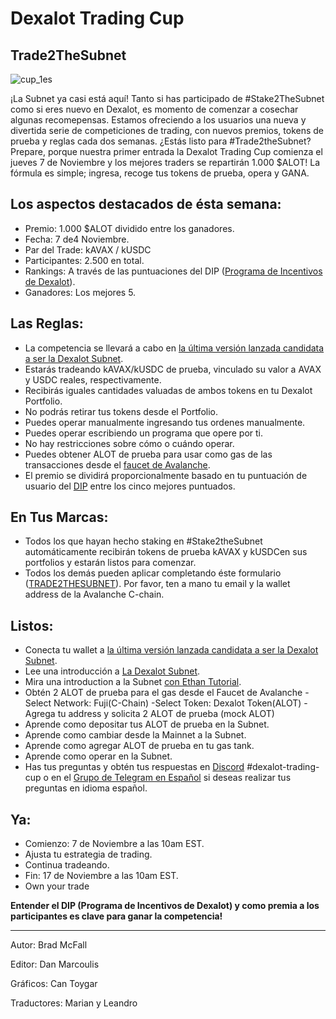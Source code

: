 # Dexalot Trading Cup

## Trade2TheSubnet

![cup_1es](/images/cup/cup_1es.png)

¡La Subnet ya casi está aquí! Tanto si has participado de #Stake2TheSubnet como si eres nuevo en Dexalot, es momento de comenzar a cosechar algunas recomepensas. Estamos ofreciendo a los usuarios una nueva y divertida serie de competiciones de trading, con nuevos premios, tokens de prueba y reglas cada dos semanas. ¿Estás listo para #Trade2theSubnet? Prepare, porque nuestra primer entrada la Dexalot Trading Cup comienza el jueves 7 de Noviembre y los mejores traders se repartirán 1.000 $ALOT! La fórmula es simple; ingresa, recoge tus tokens de prueba, opera y GANA.

## Los aspectos destacados de ésta semana:

* Premio: 1.000 $ALOT dividido entre los ganadores.
* Fecha: 7 de4 Noviembre.
* Par del Trade: kAVAX / kUSDC
* Participantes: 2.500 en total.
* Rankings: A través de las puntuaciones del DIP ([Programa de Incentivos de Dexalot](https://medium.com/dexalot/el-programa-de-incentivos-de-dexalot-e238774f1c61)).
* Ganadores: Los mejores 5.
## Las Reglas:

* La competencia se llevará a cabo en [la última versión lanzada candidata a ser la Dexalot Subnet](https://app.dexalot-test.com/trade).
* Estarás tradeando kAVAX/kUSDC de prueba, vinculado su valor a AVAX y USDC reales, respectivamente.
* Recibirás iguales cantidades valuadas de ambos tokens en tu Dexalot Portfolio.
* No podrás retirar tus tokens desde el Portfolio.
* Puedes operar manualmente ingresando tus ordenes manualmente.
* Puedes operar escribiendo un programa que opere por ti.
* No hay restricciones sobre cómo o cuándo operar.
* Puedes obtener ALOT de prueba para usar como gas de las transacciones desde el [faucet de Avalanche](https://faucet.avax.network/).
* El premio se dividirá proporcionalmente basado en tu puntuación de usuario del [DIP](https://medium.com/dexalot/el-programa-de-incentivos-de-dexalot-e238774f1c61) entre los cinco mejores puntuados.
## En Tus Marcas:

* Todos los que hayan hecho staking en #Stake2theSubnet automáticamente recibirán tokens de prueba kAVAX y kUSDCen sus portfolios y estarán listos para comenzar.
* Todos los demás pueden aplicar completando éste formulario ([TRADE2THESUBNET](https://www.typeform.com/private-typeform/?utm_source=typeform.com-19714821-business&utm_medium=typeform&utm_content=typeform-private&utm_campaign=uKsTJwiX)). Por favor, ten a mano tu email y la wallet address de la Avalanche C-chain.
## Listos:

* Conecta tu wallet a [la última versión lanzada candidata a ser la Dexalot Subnet](https://app.dexalot-test.com/trade).
* Lee una introducción a [La Dexalot Subnet](https://medium.com/dexalot/la-dexalot-subnet-4abceb5d5129).
* Mira una introduction a la Subnet [con Ethan Tutorial](https://www.youtube.com/watch?v=vRvaswPuMNg).
* Obtén 2 ALOT de prueba para el gas desde el Faucet de Avalanche
    -Select Network: Fuji(C-Chain)
    -Select Token: Dexalot Token(ALOT)
    -Agrega tu address y solicita 2 ALOT de prueba (mock ALOT)
* Aprende como depositar tus ALOT de prueba en la Subnet.
* Aprende como cambiar desde la Mainnet a la Subnet.
* Aprende como agregar ALOT de prueba en tu gas tank.
* Aprende como operar en la Subnet.
* Has tus preguntas y obtén tus respuestas en [Discord](https://discord.com/invite/dexalot) #dexalot-trading-cup o en el [Grupo de Telegram en Español](https://t.me/dexalot_es) si deseas realizar tus preguntas en idioma español.
## Ya:

* Comienzo: 7 de Noviembre a las 10am EST.
* Ajusta tu estrategia de trading.
* Continua tradeando.
* Fin: 17 de Noviembre a las 10am EST.
* Own your trade

**Entender el DIP (Programa de Incentivos de Dexalot) y como premia a los participantes es clave para ganar la competencia!**

---

Autor: Brad McFall

Editor: Dan Marcoulis

Gráficos: Can Toygar

Traductores: Marian y Leandro
